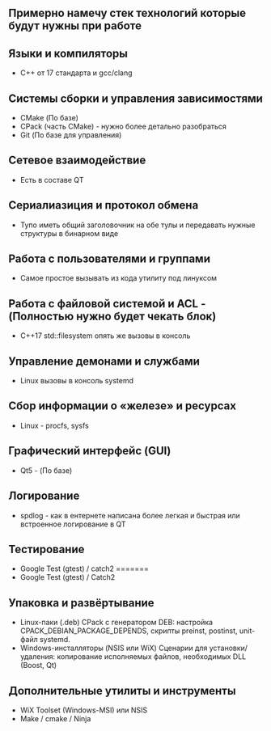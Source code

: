 ## Примерно намечу стек технологий которые будут нужны при работе

## Языки и компиляторы
* С++ от 17 стандарта и gcc/clang 
## Системы сборки и управления зависимостями
* CMake (По базе)
* CPack (часть CMake) - нужно более детально разобраться
* Git (По базе для управления)

## Сетевое взаимодействие
* Есть в составе QT

## Сериалиазиция и протокол обмена
* Тупо иметь общий заголовочник на обе тулы и передавать нужные структуры в бинарном виде

## Работа с пользователями и группами
* Самое простое вызывать из кода утилиту под линуксом
## Работа с файловой системой и ACL - (Полностью нужно будет чекать блок)
* C++17 std::filesystem опять же вызовы в консоль
## Управление демонами и службами
* Linux вызовы в консоль systemd

## Сбор информации о «железе» и ресурсах
* Linux - procfs, sysfs

## Графический интерфейс (GUI)
* Qt5 - (По базе)

## Логирование
* spdlog - как в ентернете написана более легкая и быстрая или встроенное логирование в QT

## Тестирование
* Google Test (gtest) / catch2
=======
* Google Test (gtest) / Catch2

## Упаковка и развёртывание
* Linux-паки (.deb) CPack с генератором DEB: настройка CPACK_DEBIAN_PACKAGE_DEPENDS, скрипты preinst, postinst, unit-файл systemd.
* Windows-инсталляторы (NSIS или WiX) Сценарии для установки/удаления: копирование исполняемых файлов, необходимых DLL (Boost, Qt)

## Дополнительные утилиты и инструменты
* WiX Toolset (Windows-MSI) или NSIS
* Make / cmake / Ninja
